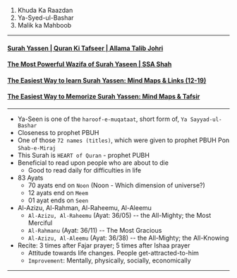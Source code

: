 1. Khuda Ka Raazdan
2. Ya-Syed-ul-Bashar
3. Malik ka Mahboob

*** 

#### [Surah Yassen | Quran Ki Tafseer | Allama Talib Johri](https://www.youtube.com/watch?v=GoB-ZbbhYZY)
#### [The Most Powerful Wazifa of Surah Yaseen | SSA Shah](https://www.youtube.com/watch?v=VPAtsLjw4FE)
#### [The Easiest Way to learn Surah Yassen: Mind Maps & Links (12-19)](https://www.youtube.com/watch?v=ZbiShYWPKeE)
#### [The Easiest Way to Memorize Surah Yassen: Mind Maps & Tafsir](https://www.youtube.com/watch?v=-7lzCmJ2ovE&list=PLF13cAKvQBLA23ap4K2SNXQlG2zwVmGW_&index=2)


***

* Ya-Seen is one of the `haroof-e-muqataat`, short form of, `Ya Sayyad-ul-Bashar`
* Closeness to prophet PBUH
* One of those `72 names (titles)`, which were given to prophet PBUH Pon `Shab-e-Miraj`
* This Surah is `HEART of Quran` - prophet PUBH
* Beneficial to read upon people who are about to die
    * Good to read daily for difficulties in life
* 83 Ayats
   * 70 ayats end on `Noon` (Noon - Which dimension of universe?)
   * 12 ayats end on `Meem`
   * 01 ayat ends on `Seen`
* Al-Azizu, Al-Rahman, Al-Raheemu, Al-Aleemu
    * `Al-Azizu, Al-Raheemu` (Ayat: 36/05) -- the All-Mighty; the Most Merciful
    * `Al-Rahmanu` (Ayat: 36/11) -- The Most Gracious
    * `Al-Azizu, Al-Aleemu` (Ayat: 36/38) -- the All-Mighty; the All-Knowing
* Recite: 3 times after Fajar prayer; 5 times after Ishaa prayer
    * Attitude towards life changes. People get-attracted-to-him
    * `Improvement`: Mentally, physically, socially, economically

***
